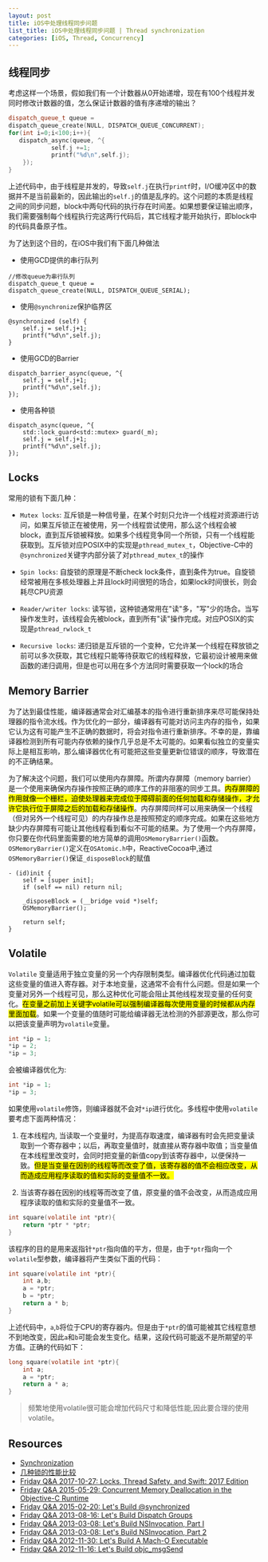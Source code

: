 ```yaml
---
layout: post
title: iOS中处理线程同步问题
list_title: iOS中处理线程同步问题 | Thread synchronization 
categories: [iOS, Thread, Concurrency]
---
```


## 线程同步

考虑这样一个场景，假如我们有一个计数器从0开始递增，现在有100个线程并发同时修改计数器的值，怎么保证计数器的值有序递增的输出？

```cpp
dispatch_queue_t queue =
dispatch_queue_create(NULL, DISPATCH_QUEUE_CONCURRENT);
for(int i=0;i<100;i++){
   dispatch_async(queue, ^{
            self.j +=1;
            printf("%d\n",self.j);
    });
}
```
上述代码中，由于线程是并发的，导致`self.j`在执行`printf`时，I/O缓冲区中的数据并不是当前最新的，因此输出的`self.j`的值是乱序的。这个问题的本质是线程之间的同步问题，block中两句代码的执行存在时间差。如果想要保证输出顺序，我们需要强制每个线程执行完这两行代码后，其它线程才能开始执行，即block中的代码具备原子性。

为了达到这个目的，在iOS中我们有下面几种做法

- 使用GCD提供的串行队列

```objc
//修改queue为串行队列
dispatch_queue_t queue =
dispatch_queue_create(NULL, DISPATCH_QUEUE_SERIAL);
```
- 使用`@synchronize`保护临界区

```objc
@synchronized (self) {
	self.j = self.j+1;
	printf("%d\n",self.j);
}
```
- 使用GCD的Barrier

```objc
dispatch_barrier_async(queue, ^{
	self.j = self.j+1;
	printf("%d\n",self.j);
});
```

- 使用各种锁

```objc
dispatch_async(queue, ^{
	std::lock_guard<std::mutex> guard(_m);
	self.j = self.j+1;
	printf("%d\n",self.j);
});
```

## Locks

常用的锁有下面几种：

- `Mutex locks`: 互斥锁是一种信号量，在某个时刻只允许一个线程对资源进行访问，如果互斥锁正在被使用，另一个线程尝试使用，那么这个线程会被block，直到互斥锁被释放。如果多个线程竞争同一个所锁，只有一个线程能获取到。互斥锁对应POSIX中的实现是`pthread_mutex_t`，Objective-C中的`@synchronized`关键字内部分装了对`pthread_mutex_t`的操作

- `Spin locks`: 自旋锁的原理是不断check lock条件，直到条件为true。自旋锁经常被用在多核处理器上并且lock时间很短的场合，如果lock时间很长，则会耗尽CPU资源

- `Reader/writer locks`: 读写锁，这种锁通常用在"读"多，"写"少的场合。当写操作发生时，该线程会先被block，直到所有"读"操作完成。对应POSIX的实现是`pthread_rwlock_t`

- `Recursive locks`: 递归锁是互斥锁的一个变种，它允许某一个线程在释放锁之前可以多次获取，其它线程只能等待获取它的线程释放，它最初设计被用来做函数的递归调用，但是也可以用在多个方法同时需要获取一个lock的场合




## Memory Barrier

为了达到最佳性能，编译器通常会对汇编基本的指令进行重新排序来尽可能保持处理器的指令流水线。作为优化的一部分，编译器有可能对访问主内存的指令，如果它认为这有可能产生不正确的数据时，将会对指令进行重新排序。不幸的是，靠编译器检测到所有可能内存依赖的操作几乎总是不太可能的。如果看似独立的变量实际上是相互影响，那么编译器优化有可能把这些变量更新位错误的顺序，导致潜在的不正确结果。

为了解决这个问题，我们可以使用内存屏障。所谓内存屏障（memory barrier）是一个使用来确保内存操作按照正确的顺序工作的非阻塞的同步工具。<mark>内存屏障的作用就像一个栅栏，迫使处理器来完成位于障碍前面的任何加载和存储操作，才允许它执行位于屏障之后的加载和存储操作</mark>。内存屏障同样可以用来确保一个线程（但对另外一个线程可见）的内存操作总是按照预定的顺序完成。如果在这些地方缺少内存屏障有可能让其他线程看到看似不可能的结果。为了使用一个内存屏障，你只要在你代码里面需要的地方简单的调用`OSMemoryBarrier()`函数。`OSMemoryBarrier()`定义在`OSAtomic.h`中，ReactiveCocoa中,通过`OSMemoryBarrier()`保证`_disposeBlock`的赋值

```objc
- (id)init {
	self = [super init];
	if (self == nil) return nil;

	_disposeBlock = (__bridge void *)self;
	OSMemoryBarrier();

	return self;
}
```

## Volatile

`Volatile` 变量适用于独立变量的另一个内存限制类型。编译器优化代码通过加载这些变量的值进入寄存器。对于本地变量，这通常不会有什么问题。但是如果一个变量对另外一个线程可见，那么这种优化可能会阻止其他线程发现变量的任何变化。<mark>在变量之前加上关键字volatile可以强制编译器每次使用变量的时候都从内存里面加载</mark>。如果一个变量的值随时可能给编译器无法检测的外部源更改，那么你可以把该变量声明为`volatile`变量。

```c
int *ip = 1;
*ip = 2;
*ip = 3;
```
会被编译器优化为:

```c
int *ip = 1;
*ip = 3;
```

如果使用`volatile`修饰，则编译器就不会对`*ip`进行优化。多线程中使用`volatile`要考虑下面两种情况：

1. 在本线程内, 当读取一个变量时，为提高存取速度，编译器有时会先把变量读取到一个寄存器中；以后，再取变量值时，就直接从寄存器中取值；当变量值在本线程里改变时，会同时把变量的新值copy到该寄存器中，以便保持一致。<mark>但是当变量在因别的线程等而改变了值，该寄存器的值不会相应改变，从而造成应用程序读取的值和实际的变量值不一致。</mark>

2. 当该寄存器在因别的线程等而改变了值，原变量的值不会改变，从而造成应用程序读取的值和实际的变量值不一致。

```c
int square(volatile int *ptr){
	return *ptr * *ptr;
}
```

该程序的目的是用来返指针`*ptr`指向值的平方，但是，由于`*ptr`指向一个`volatile`型参数，编译器将产生类似下面的代码：

```c
int square(volatile int *ptr){
	int a,b;
	a = *ptr;
	b = *ptr;
	return a * b;
}
```
上述代码中，`a`,`b`将位于CPU的寄存器内。但是由于`*ptr`的值可能被其它线程意想不到地改变，因此`a`和`b`可能会发生变化。结果，这段代码可能返不是所期望的平方值。正确的代码如下：

```c
long square(volatile int *ptr){
	int a;
	a = *ptr;
	return a * a;
}
```
> 频繁地使用volatile很可能会增加代码尺寸和降低性能,因此要合理的使用volatile。

## Resources

- [Synchronization](http://www.dreamingwish.com/article/the-ios-multithreaded-programming-guide-4-thread-synchronization.html)
- [几种锁的性能比较](http://perpendiculo.us/2009/09/synchronized-nslock-pthread-osspinlock-showdown-done-right/)
- [Friday Q&A 2017-10-27: Locks, Thread Safety, and Swift: 2017 Edition](https://www.mikeash.com/pyblog/friday-qa-2017-10-27-locks-thread-safety-and-swift-2017-edition.html)
- [Friday Q&A 2015-05-29: Concurrent Memory Deallocation in the Objective-C Runtime](https://www.mikeash.com/pyblog/friday-qa-2015-05-29-concurrent-memory-deallocation-in-the-objective-c-runtime.html)
- [Friday Q&A 2015-02-20: Let's Build @synchronized](https://www.mikeash.com/pyblog/friday-qa-2015-02-20-lets-build-synchronized.html)
- [Friday Q&A 2013-08-16: Let's Build Dispatch Groups](https://www.mikeash.com/pyblog/friday-qa-2013-08-16-lets-build-dispatch-groups.html)
- [Friday Q&A 2013-03-08: Let's Build NSInvocation, Part I](https://www.mikeash.com/pyblog/friday-qa-2013-08-16-lets-build-dispatch-groups.html)
- [Friday Q&A 2013-03-08: Let's Build NSInvocation, Part 2](https://www.mikeash.com/pyblog/friday-qa-2013-03-22-lets-build-nsinvocation-part-ii.html)
- [Friday Q&A 2012-11-30: Let's Build A Mach-O Executable](https://www.mikeash.com/pyblog/friday-qa-2012-11-30-lets-build-a-mach-o-executable.html)
- [Friday Q&A 2012-11-16: Let's Build objc_msgSend](https://www.mikeash.com/pyblog/friday-qa-2012-11-16-lets-build-objc_msgsend.html)